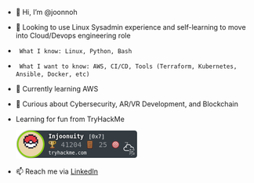 - 👋 Hi, I’m @joonnoh
- 👀 Looking to use Linux Sysadmin experience and self-learning to move into Cloud/Devops engineering role
-      What I know: Linux, Python, Bash
-      What I want to know: AWS, CI/CD, Tools (Terraform, Kubernetes, Ansible, Docker, etc)
- 🌱 Currently learning AWS
- 💞️ Curious about Cybersecurity, AR/VR Development, and Blockchain
-    Learning for fun from TryHackMe

     <a href="https://tryhackme.com/p/Injoonuity">![tryhackme-badge](badge.png)</a>


- 📫 Reach me via [LinkedIn](https://www.linkedin.com/in/joonnoh/)

<!---
joonnoh/joonnoh is a ✨ special ✨ repository because its `README.md` (this file) appears on your GitHub profile.
You can click the Preview link to take a look at your changes.
--->
